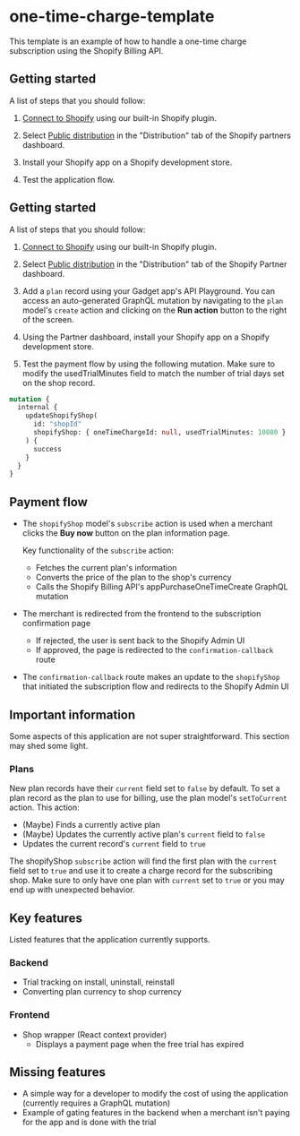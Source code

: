 # one-time-charge-template

This template is an example of how to handle a one-time charge subscription using the Shopify Billing API.

## Getting started

A list of steps that you should follow:

1. [Connect to Shopify](https://docs.gadget.dev/guides/tutorials/connecting-to-shopify#connecting-to-shopify) using our built-in Shopify plugin.

2. Select [Public distribution](https://shopify.dev/docs/apps/distribution) in the "Distribution" tab of the Shopify partners dashboard.

3. Install your Shopify app on a Shopify development store.

4. Test the application flow.

## Getting started

A list of steps that you should follow:

1. [Connect to Shopify](https://docs.gadget.dev/guides/tutorials/connecting-to-shopify#connecting-to-shopify) using our built-in Shopify plugin.

2. Select [Public distribution](https://shopify.dev/docs/apps/distribution) in the "Distribution" tab of the Shopify Partner dashboard.

3. Add a `plan` record using your Gadget app's API Playground. You can access an auto-generated GraphQL mutation by navigating to the `plan` model's `create` action and clicking on the **Run action** button to the right of the screen.

4. Using the Partner dashboard, install your Shopify app on a Shopify development store.

5. Test the payment flow by using the following mutation. Make sure to modify the usedTrialMinutes field to match the number of trial days set on the shop record.

```graphql
mutation {
  internal {
    updateShopifyShop(
      id: "shopId"
      shopifyShop: { oneTimeChargeId: null, usedTrialMinutes: 10080 }
    ) {
      success
    }
  }
}
```

## Payment flow

- The `shopifyShop` model's `subscribe` action is used when a merchant clicks the **Buy now** button on the plan information page.

  Key functionality of the `subscribe` action:

  - Fetches the current plan's information
  - Converts the price of the plan to the shop's currency
  - Calls the Shopify Billing API's appPurchaseOneTimeCreate GraphQL mutation

- The merchant is redirected from the frontend to the subscription confirmation page
  - If rejected, the user is sent back to the Shopify Admin UI
  - If approved, the page is redirected to the `confirmation-callback` route
- The `confirmation-callback` route makes an update to the `shopifyShop` that initiated the subscription flow and redirects to the Shopify Admin UI

## Important information

Some aspects of this application are not super straightforward. This section may shed some light.

### Plans

New plan records have their `current` field set to `false` by default. To set a plan record as the plan to use for billing, use the plan model's `setToCurrent` action. This action:

- (Maybe) Finds a currently active plan
- (Maybe) Updates the currently active plan's `current` field to `false`
- Updates the current record's `current` field to `true`

The shopifyShop `subscribe` action will find the first plan with the `current` field set to `true` and use it to create a charge record for the subscribing shop. Make sure to only have one plan with `current` set to `true` or you may end up with unexpected behavior.

## Key features

Listed features that the application currently supports.

### Backend

- Trial tracking on install, uninstall, reinstall
- Converting plan currency to shop currency

### Frontend

- Shop wrapper (React context provider)
  - Displays a payment page when the free trial has expired

## Missing features

- A simple way for a developer to modify the cost of using the application (currently requires a GraphQL mutation)
- Example of gating features in the backend when a merchant isn't paying for the app and is done with the trial
